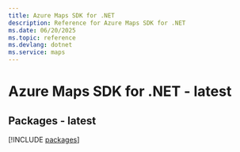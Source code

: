```yaml
---
title: Azure Maps SDK for .NET
description: Reference for Azure Maps SDK for .NET
ms.date: 06/20/2025
ms.topic: reference
ms.devlang: dotnet
ms.service: maps
---
```

# Azure Maps SDK for .NET - latest
## Packages - latest
[!INCLUDE [packages](maps-index.md)]